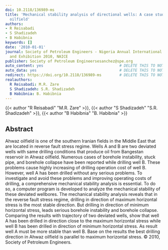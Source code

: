 ```yaml
---
doi: 10.2118/136989-ms
title: 'Mechanical stability analysis of directional wells: A case study in Ahwaz
  oilfield'
authors:
- R Reisabadi
- S Shadizadeh
- B Habibnia
keywords: []
date: '2010-01-01'
journal: Society of Petroleum Engineers - Nigeria Annual International Conference
  and Exhibition 2010, NAICE
publisher: Society of Petroleum Engineersesanchez@spe.org
auto_content: yes                                  # DELETE THIS TO NOT AUTO GENERATE CONTENT
auto_data: yes                                     # DELETE THIS TO NOT AUTO GENERATE METADATA
redirect: https://doi.org/10.2118/136989-ms        # DELETE THIS TO NOT REDIRECT
realauthors:
  R Reisabadi: M.R. Zare
  S Shadizadeh: S.R. Shadizadeh
  B Habibnia: B. Habibnia
---
```

{{< author "R Reisabadi" "M.R. Zare" >}}, {{< author "S Shadizadeh" "S.R. Shadizadeh" >}}, {{< author "B Habibnia" "B. Habibnia" >}}

## Abstract
Ahwaz oilfield is one of the southern Iranian fields in the Middle East that are located in reverse fault stress regime. Wells A and B are two deviated wells with same drilling conditions that produce oil from Bangestan reservoir in Ahwaz oilfield. Numerous cases of borehole instability, stuck pipe, and borehole collapse have been reported while drilling well B. These problems cause highly increasing of drilling operation cost of well B. However, well A has been drilled without any serious problems. To investigate and avoid these problems and improving operating costs of drilling, a comprehensive mechanical stability analysis is essential. To do so, a computer program is developed to analyze the mechanical stability of these deviated wellbores. The mechanical stability analysis reveals that in the reverse fault stress regime, drilling in direction of maximum horizontal stress is the most stable direction. But drilling in direction of minimum horizontal stress, leads serious borehole instability and borehole collapse. Comparing the results with trajectory of two deviated wells, show that well A has been drilled in direction close to the maximum horizontal stress while well B has been drilled in direction of minimum horizontal stress. As result well A must be more stable than well B. Base on the results the best drilling direction in Ahwaz oilfield is parallel to maximum horizontal stress. © 2010, Society of Petroleum Engineers.
